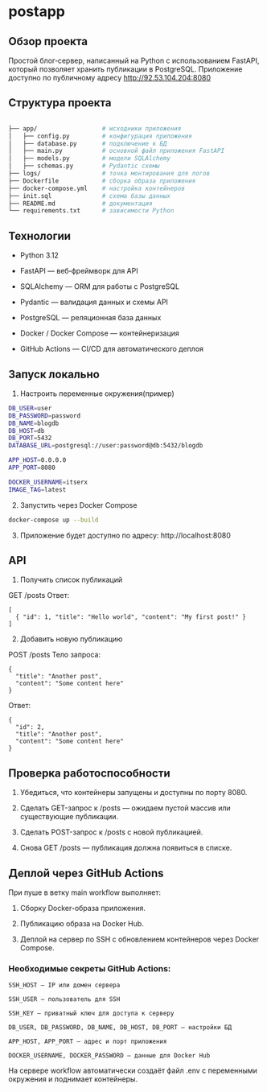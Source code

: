 # postapp

## Обзор проекта

Простой блог‑сервер, написанный на Python с использованием FastAPI, который позволяет хранить публикации в PostgreSQL.
Приложение доступно по публичному адресу http://92.53.104.204:8080 

## Структура проекта

```bash

├── app/                  # исходники приложения
│   ├── config.py         # конфигурация приложения
│   ├── database.py       # подключение к БД
│   ├── main.py           # основной файл приложения FastAPI
│   ├── models.py         # модели SQLAlchemy
│   ├── schemas.py        # Pydantic схемы
├── logs/                 # точка монтирования для логов
├── Dockerfile            # сборка образа приложения
├── docker-compose.yml    # настройка контейнеров
├── init.sql              # схема базы данных
├── README.md             # документация
└── requirements.txt      # зависимости Python
```

## Технологии

- Python 3.12

- FastAPI — веб‑фреймворк для API

- SQLAlchemy — ORM для работы с PostgreSQL

- Pydantic — валидация данных и схемы API

- PostgreSQL — реляционная база данных

- Docker / Docker Compose — контейнеризация

- GitHub Actions — CI/CD для автоматического деплоя

## Запуск локально
1. Настроить переменные окружения(пример)
```bash
DB_USER=user
DB_PASSWORD=password
DB_NAME=blogdb
DB_HOST=db
DB_PORT=5432
DATABASE_URL=postgresql://user:password@db:5432/blogdb

APP_HOST=0.0.0.0
APP_PORT=8080

DOCKER_USERNAME=itserx
IMAGE_TAG=latest

```

2. Запустить через Docker Compose
```bash
docker-compose up --build
```

3. Приложение будет доступно по адресу: http://localhost:8080

## API
1. Получить список публикаций
 
GET /posts
Ответ:
```
[
  { "id": 1, "title": "Hello world", "content": "My first post!" }
]
```
2. Добавить новую публикацию

POST /posts
Тело запроса:
```
{
  "title": "Another post",
  "content": "Some content here"
}
```
Ответ:
```
{
  "id": 2,
  "title": "Another post",
  "content": "Some content here"
}
```

## Проверка работоспособности

1. Убедиться, что контейнеры запущены и доступны по порту 8080. 

2. Сделать GET-запрос к /posts — ожидаем пустой массив или существующие публикации.

3. Сделать POST-запрос к /posts с новой публикацией.

4. Снова GET /posts — публикация должна появиться в списке.

## Деплой через GitHub Actions
При пуше в ветку main workflow выполняет:

1. Сборку Docker-образа приложения.

2. Публикацию образа на Docker Hub.

3. Деплой на сервер по SSH с обновлением контейнеров через Docker Compose.

### Необходимые секреты GitHub Actions:
```
SSH_HOST — IP или домен сервера

SSH_USER — пользователь для SSH

SSH_KEY — приватный ключ для доступа к серверу

DB_USER, DB_PASSWORD, DB_NAME, DB_HOST, DB_PORT — настройки БД

APP_HOST, APP_PORT — адрес и порт приложения

DOCKER_USERNAME, DOCKER_PASSWORD — данные для Docker Hub
```

На сервере workflow автоматически создаёт файл .env с переменными окружения и поднимает контейнеры.
